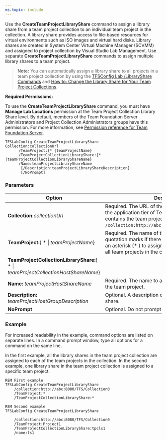 ```yaml
---
ms.topic: include
---
```


Use the **CreateTeamProjectLibraryShare** command to assign a library
share from a team project collection to an individual team project in
the collection. A library share provides access to file-based resources
for virtual environments such as ISO images and virtual hard disks.
Library shares are created in System Center Virtual Machine Manager
(SCVMM) and assigned to project collection by Visual Studio Lab
Management. Use separate **CreateTeamProjectLibraryShare** commands to
assign multiple library shares to a team project.

> **Note:**
> You can automatically assign a library share to all projects in a team
> project collection by using the [TFSConfig Lab /LibraryShare Commands](../tfsconfig-cmd.md#lab-libraryshare)
> and [How to: Change the Library Share for Your Team Project
> Collections](https://msdn.microsoft.com/en-us/library/dd386363(v=vs.120).aspx).

**Required Permissions:**

To use the **CreateTeamProjectLibraryShare** command, you must have
**Manage Lab Locations** permission at the Team Project Collection
Library Share level. By default, members of the Team Foundation Server
Administrators and Project Collection Administrators groups have this
permission. For more information, see [Permission reference for Team Foundation Server](/vsts/security/permissions.md).


    TFSLabConfig CreateTeamProjectLibraryShare 
    Collection:collectionUrl
          /TeamProject:{* |teamProjectName}
          /TeamProjectCollectionLibraryShare:{* |teamProjectCollectionLibraryShareName} 
          /Name:teamProjectLibraryShareName
           [/Description:teamProjectLibraryShareDescription]
           [/NoPrompt]


### Parameters

| Option | Description |
| --- | --- |
| **Collection**:*collectionUrl* | Required. The URL of the team project collection on the application tier of Team Foundation Server that contains the team project. For example, ```/collection:http://abc:8080/TFS/DefaultCollection```.  |
| **TeamProject:**{ * &#124; *teamProjectName*} | Required. The name of the team project. Use quotation marks if there are spaces in the name. Use an asterisk (* ) to assign the specified host group to all team projects in the collection. |
| **TeamProjectCollectionLibraryShare:**{ * &#124; *teamProjectCollectionHostShareName*} |
| **Name:** *teamProjectHostShareName* | Required. The name to assign to the library share in the team project. |
| **Description:** *teamProjectHostGroupDescription* | Optional. A description of the team project library share. |
| **NoPrompt** | Optional. Do not prompt the user for confirmation. |


### Example 

For increased readability in the example, command options are listed on
separate lines. In a command prompt window, type all options for a
command on the same line.

In the first example, all the library shares in the team project
collection are assigned to each of the team projects in the collection.
In the second example, one library share in the team project collection
is assigned to a specific team project.


    REM First example
    TFSLabConfig CreateTeamProjectLibraryShare 
        /collection:http://abc:8080/TFS/Collection0
        /TeamProject:*
        /TeamProjectCollectionLibraryShare:*

    REM Second example
    TFSLabConfig CreateTeamProjectLibraryShare 
        
        /collection:http://abc:8080/TFS/Collection0
        /TeamProject:Project1
        /TeamProjectCollectionLibraryShare:tpcls1
        /name:ls1
